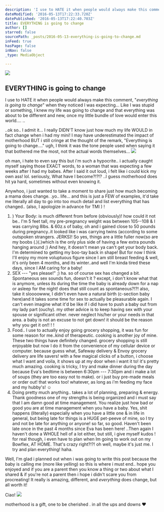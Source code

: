 ```yaml
---
description: 'I use to HATE it when people would always make this comment, “everything is going to change” when they noticed I was expecting… Like I was stupid or something, I knew my life was going to change and that everything was about to be different and new, once my little bundle of love would enter this world…. ..'
dateModified: '2016-05-13T17:22:33.720Z'
datePublished: '2016-05-13T17:22:40.703Z'
title: EVERYTHING is going to change
author: []
starred: false
sourcePath: _posts/2016-05-13-everything-is-going-to-change.md
inFeed: true
hasPage: false
inNav: false
_type: MediaObject

---
```

<article style=""><img src="https://the-grid-user-content.s3-us-west-2.amazonaws.com/754e9827-cc4b-4462-9d74-6a930424666e.jpg" /><h1>EVERYTHING is going to change</h1></article>

I use to HATE it when people would always make this comment, "_everything is going to change_" when they noticed I was expecting... Like I was stupid or something, I knew my life was going to change and that everything was about to be different and new, once my little bundle of love would enter this world.... ..

..ok so.. I admit it... I really DIDN'T know just how much my life WOULD in fact change when i had my mini! I may have underestimated the impact of motherhood BUT i still cringe at the thought of the remark, "Everything is going to change...." ugh, I think it was the tone people used when saying it that bothered me the most, not the actual words themselves...
![](https://the-grid-user-content.s3-us-west-2.amazonaws.com/5cccc4a9-0db1-4fb4-8ca0-62a727c5e728.jpg)

oh man, i hate to even say this but i'm such a hypocrite.. i actually caught myself saying those EXACT words, to a woman that was expecting a few weeks after I had my babes. After I said it out loud, i felt like i could kick my own ass! lol. seriously, What have I become?!?!? ..I guess motherhood does hit ya hard, sometimes without even knowing it.

Anywhoo, i just wanted to take a moment to share just how much becoming a mama does change. .yo.. life... and this is just a FEW of examples, it'd take me literally all day to go into too much detail and list everything that has changed.. (also, I apologize in advance for TMI ) !

1. ) Your Body: is much different from before (obviously)! how could it not be.. I'm 5 feet tall, my pre-pregnancy weight was between 105--108 & I was carrying 8lbs. & 60z.s of baby, oh and i gained close to 50 pounds during pregnancy..it looked like i was carrying twins (according to some outspoken strangers. JERKS)! So yes, things are a little fuller now(so are my boobs (.)(.)which is the only plus side of having a few extra pounds hanging around ;) And hey, it doesn't mean ya can't get your body back. I'm determined to getting my boo-tay back in shape! But for now I think I'll enjoy my more voluptuous figure since I am still breast feeding & well, it's only been 4 months, and its winter..and well I'm kinda tired these days, since I AM caring for a baby!
2. SEX --- "yes please!" ;) ha. so of course sex has changed a bit. Spontaneous sex sounds fun, doesn't it ? except, i don't know what that is anymore, unless its during the time the baby is already down for a nap or asleep for the night! does that still count as spontaneous?!?! also, take it sloooowww, I didn't even have a natural birth (c-section baby here)and it takes some time for sex to actually be pleasurable again. I can't even imagine what it'd be like if i did have to push a baby out from my lady part (ouchy). my other advice is to keep having sex with your spouse or significant other. never neglect his/her or your needs in that area. a baby is not an excuse to not get down! it should be the reason why you get it on!! ! !
3. Food.. I use to actually enjoy going grocery shopping, it was fun for some reason for me..kind of therapeutic. cooking is another joy of mine. These two things have definitely changed. grocery shopping is still enjoyable but now I do it from the convenience of my cellular device or computer. because guess what, Safeway delivery & Envoy grocery delivery are life savers! with a few magical clicks of a button, i choose what I want and voila, it shows up at my door when i want it to! it's pretty much amazing. cooking is tricky, I try and make dinner during the day because Eva's bedtime is between 6:30pm --- 7:30pm and i make a lot of soups (they are too easy not to make). or i just buy pre-made meals or order out! that works too! whatever, as long as i'm feeding my face and my hubby's! ☺
4. Doing pretty much anything.. takes a lot of planning, preparing & energy. Thank goodness one of my strengths is being organized and i must say that I am damn good at time management. You realize just how bad or good you are at time management when you have a baby. Yes, shit happens (literally) especially when you have a little one & in life in general, but being late for things is a HUGE pet-peeve of mine, so I try and not be late for anything or anyone! so far, so good. Haven't been late once in the past 4 months since Eva has been here! ..Then again I haven't done a WHOLE hell of a lot either, but still, i give myself kudos ! for real though, i even have to plan when Im going to work out on my Bowflex, AT HOME. That's crazy right?!?! oh well, maybe it's just me. I try and plan everything! haha.

Well, I'm glad i planned out when i was going to write this post because the baby is calling me (more like yelling) so this is where i must end.. hope you enjoyed and if you are a parent then you know a thing or two about what I shared & if you're not a parent then i hope i didn't scare you from procreating! It really is amazing, different, and _everything_ does change, but all worth it!

Ciao!
![](https://cdn-images-1.medium.com/max/1600/1*5FDKla4Ljzdyi8T9r7WSsw.jpeg)

motherhood is a gift, one to be cherished . in all the ups and downs ❤